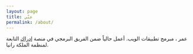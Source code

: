 ```yaml
---
layout: page
title: عنّي
permalink: /about/
---
```

عمر ، مبرمج تطبيقات الويب. أعمل حالياً ضمن الفريق البرمجي في منصة 
[إدراك](https://edraak.org/) التابعة لمنظمة الملكة رانيا.